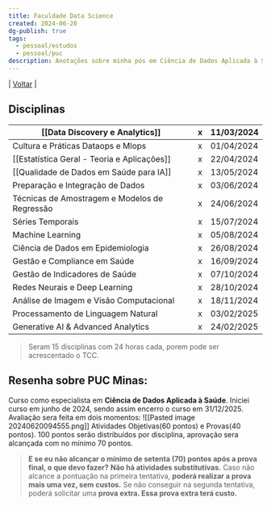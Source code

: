 ```yaml
---
title: Faculdade Data Science
created: 2024-06-20
dg-publish: true
tags:
  - pessoal/estudos
  - pessoal/puc
description: Anotações sobre minha pós em Ciência de Dados Aplicada à Saúde.
---
```

| [Voltar](index) |
## Disciplinas

| [[Data Discovery e Analytics]]                | <center>x</center> | 11/03/2024 |
| --------------------------------------------- | ------------------ | ---------- |
| Cultura e Práticas Dataops e Mlops            | <center>x</center> | 01/04/2024 |
| [[Estatística Geral - Teoria e Aplicações]]   | <center>x</center> | 22/04/2024 |
| [[Qualidade de Dados em Saúde para IA]]       | <center>x</center> | 13/05/2024 |
| Preparação e Integração de Dados              | <center>x</center> | 03/06/2024 |
| Técnicas de Amostragem e Modelos de Regressão | <center>x</center> | 24/06/2024 |
| Séries Temporais                              | <center>x</center> | 15/07/2024 |
| Machine Learning                              | <center>x</center> | 05/08/2024 |
| Ciência de Dados em Epidemiologia             | <center>x</center> | 26/08/2024 |
| Gestão e Compliance em Saúde                  | <center>x</center> | 16/09/2024 |
| Gestão de Indicadores de Saúde                | <center>x</center> | 07/10/2024 |
| Redes Neurais e Deep Learning                 | <center>x</center> | 28/10/2024 |
| Análise de Imagem e Visão Computacional       | <center>x</center> | 18/11/2024 |
| Processamento de Linguagem Natural            | <center>x</center> | 03/02/2025 |
| Generative AI & Advanced Analytics            | <center>x</center> | 24/02/2025 |
> Seram 15 disciplinas com 24 horas cada, porem pode ser acrescentado o TCC.
## Resenha sobre PUC Minas:
Curso como especialista em **Ciência de Dados Aplicada à Saúde**.
Iniciei curso em junho de 2024, sendo assim encerro o curso em 31/12/2025.
Avaliação sera feita em dois momentos: 
![[Pasted image 20240620094555.png]]
Atividades Objetivas(60 pontos) e Provas(40 pontos).
100 pontos serão distribuídos por disciplina, aprovação sera alcançada com no mínimo 70 pontos.
> **E se eu não alcançar o mínimo de setenta (70) pontos após a prova final, o que devo fazer?**
> **Não há atividades substitutivas.** 
> Caso não alcance a pontuação na primeira tentativa, **poderá realizar a prova mais uma vez, sem custos.**
> Se não conseguir na segunda tentativa, poderá solicitar uma **prova extra. Essa prova extra terá custo.**
